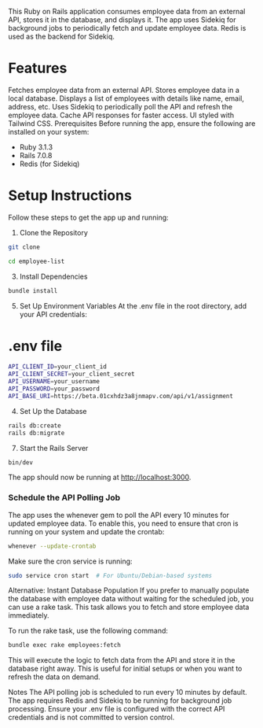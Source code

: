This Ruby on Rails application consumes employee data from an external API, stores it in the database, and displays it. The app uses Sidekiq for background jobs to periodically fetch and update employee data. Redis is used as the backend for Sidekiq.

# Features
Fetches employee data from an external API.
Stores employee data in a local database.
Displays a list of employees with details like name, email, address, etc.
Uses Sidekiq to periodically poll the API and refresh the employee data.
Cache API responses for faster access.
UI styled with Tailwind CSS.
Prerequisites
Before running the app, ensure the following are installed on your system:

* Ruby 3.1.3
* Rails 7.0.8
* Redis (for Sidekiq)
# Setup Instructions
  
Follow these steps to get the app up and running:

1. Clone the Repository
```bash
git clone
```
```bash
cd employee-list
```
3. Install Dependencies
```bash
bundle install
```
5. Set Up Environment Variables
At the .env file in the root directory, add your API credentials:

# .env file
```bash
API_CLIENT_ID=your_client_id
API_CLIENT_SECRET=your_client_secret
API_USERNAME=your_username
API_PASSWORD=your_password
API_BASE_URI=https://beta.01cxhdz3a8jnmapv.com/api/v1/assignment
```
4. Set Up the Database
```bash
rails db:create
rails db:migrate
```
7. Start the Rails Server
```bash
bin/dev
```
The app should now be running at <a href="http://localhost:3000">http://localhost:3000</a>.

### Schedule the API Polling Job
The app uses the whenever gem to poll the API every 10 minutes for updated employee data. To enable this, you need to ensure that cron is running on your system and update the crontab:
```bash
whenever --update-crontab
```
Make sure the cron service is running:
```bash
sudo service cron start  # For Ubuntu/Debian-based systems
```

Alternative: Instant Database Population
If you prefer to manually populate the database with employee data without waiting for the scheduled job, you can use a rake task. This task allows you to fetch and store employee data immediately.

To run the rake task, use the following command:
```bash
bundle exec rake employees:fetch
```
This will execute the logic to fetch data from the API and store it in the database right away. This is useful for initial setups or when you want to refresh the data on demand.

Notes
The API polling job is scheduled to run every 10 minutes by default.
The app requires Redis and Sidekiq to be running for background job processing.
Ensure your .env file is configured with the correct API credentials and is not committed to version control.
